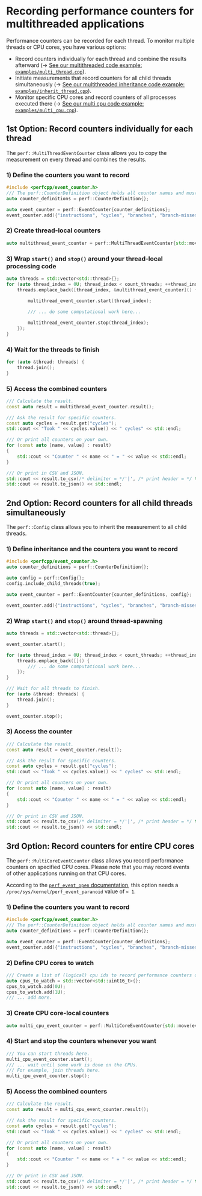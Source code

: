 # Recording performance counters for multithreaded applications

Performance counters can be recorded for each thread.
To monitor multiple threads or CPU cores, you have various options:
* Record counters individually for each thread and combine the results afterward (&rarr; [See our multithreaded code example: `examples/multi_thread.cpp`](../examples/multi_thread.cpp)).
* Initiate measurements that record counters for all child threads simultaneously (&rarr; [See our multithreaded inheritance code example: `examples/inherit_thread.cpp`](../examples/inherit_thread.cpp)).
* Monitor specific CPU cores and record counters of all processes executed there (&rarr; [See our multi cpu code example: `examples/multi_cpu.cpp`](../examples/multi_cpu.cpp)).

## 1st Option: Record counters individually for each thread
The `perf::MultiThreadEventCounter` class allows you to copy the measurement on every thread and combines the results.

### 1) Define the counters you want to record
```cpp
#include <perfcpp/event_counter.h>
/// The perf::CounterDefinition object holds all counter names and must be alive when counters are accessed.
auto counter_definitions = perf::CounterDefinition{};

auto event_counter = perf::EventCounter{counter_definitions};
event_counter.add({"instructions", "cycles", "branches", "branch-misses", "cache-misses", "cache-references"});
```

### 2) Create thread-local counters
```cpp
auto multithread_event_counter = perf::MultiThreadEventCounter{std::move(event_counter), count_threads};
```

### 3) Wrap `start()` and `stop()` around your thread-local processing code
```cpp
auto threads = std::vector<std::thread>{};
for (auto thread_index = 0U; thread_index < count_threads; ++thread_index) {
    threads.emplace_back([thread_index, &multithread_event_counter]() {
        
        multithread_event_counter.start(thread_index);

        /// ... do some computational work here...

        multithread_event_counter.stop(thread_index);
    });
}
```

### 4) Wait for the threads to finish
```cpp
for (auto &thread: threads) {
    thread.join();
}
```

### 5) Access the combined counters
```cpp
/// Calculate the result.
const auto result = multithread_event_counter.result();

/// Ask the result for specific counters.
const auto cycles = result.get("cycles");
std::cout << "Took " << cycles.value() << " cycles" << std::endl;

/// Or print all counters on your own.
for (const auto [name, value] : result)
{
    std::cout << "Counter " << name << " = " << value << std::endl;
}

/// Or print in CSV and JSON.
std::cout << result.to_csv(/* delimiter = */'|', /* print header = */ true) << std::endl;
std::cout << result.to_json() << std::endl;
```

## 2nd Option: Record counters for all child threads simultaneously
The `perf::Config` class allows you to inherit the measurement to all child threads.

### 1) Define inheritance and the counters you want to record
```cpp
#include <perfcpp/event_counter.h>
auto counter_definitions = perf::CounterDefinition{};

auto config = perf::Config{};
config.include_child_threads(true);

auto event_counter = perf::EventCounter{counter_definitions, config};

event_counter.add({"instructions", "cycles", "branches", "branch-misses", "cache-misses", "cache-references"});
```

### 2) Wrap `start()` and `stop()` around thread-spawning
```cpp
auto threads = std::vector<std::thread>{};

event_counter.start();

for (auto thread_index = 0U; thread_index < count_threads; ++thread_index) {
    threads.emplace_back([]() {
        /// ... do some computational work here...
    });
}

/// Wait for all threads to finish.
for (auto &thread: threads) {
    thread.join();
}

event_counter.stop();
```

### 3) Access the counter
```cpp
/// Calculate the result.
const auto result = event_counter.result();

/// Ask the result for specific counters.
const auto cycles = result.get("cycles");
std::cout << "Took " << cycles.value() << " cycles" << std::endl;

/// Or print all counters on your own.
for (const auto [name, value] : result)
{
    std::cout << "Counter " << name << " = " << value << std::endl;
}

/// Or print in CSV and JSON.
std::cout << result.to_csv(/* delimiter = */'|', /* print header = */ true) << std::endl;
std::cout << result.to_json() << std::endl;
```

## 3rd Option: Record counters for entire CPU cores
The `perf::MultiCoreEventCounter` class allows you record performance counters on specified CPU cores.
Please note that you may record events of other applications running on that CPU cores.

According to the [`perf_event_open` documentation](https://man7.org/linux/man-pages/man2/perf_event_open.2.html), this option needs a `/proc/sys/kernel/perf_event_paranoid` value of `< 1`.

### 1) Define the counters you want to record
```cpp
#include <perfcpp/event_counter.h>
/// The perf::CounterDefinition object holds all counter names and must be alive when counters are accessed.
auto counter_definitions = perf::CounterDefinition{};

auto event_counter = perf::EventCounter{counter_definitions};
event_counter.add({"instructions", "cycles", "branches", "branch-misses", "cache-misses", "cache-references"});
```

### 2) Define CPU cores to watch
```cpp
/// Create a list of (logical) cpu ids to record performance counters on.
auto cpus_to_watch = std::vector<std::uint16_t>{};
cpus_to_watch.add(0U);
cpus_to_watch.add(1U);
/// ... add more.
```

### 3) Create CPU core-local counters
```cpp
auto multi_cpu_event_counter = perf::MultiCoreEventCounter{std::move(event_counter), std::move(cpus_to_watch)};
```

### 4) Start and stop the counters whenever you want
```cpp
/// You can start threads here.
multi_cpu_event_counter.start();
/// ... wait until some work is done on the CPUs.
/// For example, join threads here.
multi_cpu_event_counter.stop();
```

### 5) Access the combined counters
```cpp
/// Calculate the result.
const auto result = multi_cpu_event_counter.result();

/// Ask the result for specific counters.
const auto cycles = result.get("cycles");
std::cout << "Took " << cycles.value() << " cycles" << std::endl;

/// Or print all counters on your own.
for (const auto [name, value] : result)
{
    std::cout << "Counter " << name << " = " << value << std::endl;
}

/// Or print in CSV and JSON.
std::cout << result.to_csv(/* delimiter = */'|', /* print header = */ true) << std::endl;
std::cout << result.to_json() << std::endl;
```
